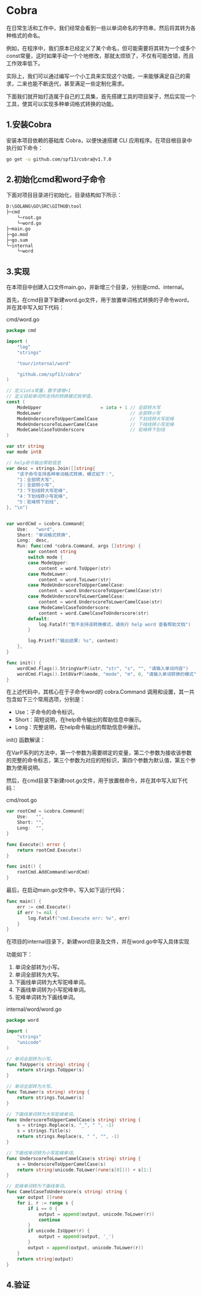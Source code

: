 # Cobra

在日常生活和工作中，我们经常会看到一些以单词命名的字符串，然后将其转为各种格式的命名。

例如，在程序中，我们原本已经定义了某个命名，但可能需要将其转为一个或多个const常量，这时如果手动一个个地修改，那就太烦琐了，不仅有可能改错，而且工作效率低下。

实际上，我们可以通过编写一个小工具来实现这个功能，一来能够满足自己的需求，二来也能不断迭代，甚至满足一些定制化需求。

下面我们就开始打造属于自己的工具集，首先搭建工具的项目架子，然后实现一个工具，使其可以实现多种单词格式转换的功能。



## 1.安装Cobra
安装本项目依赖的基础库 Cobra，以便快速搭建 CLI 应用程序。在项目根目录中执行如下命令：
```sh
go get -u github.com/spf13/cobra@v1.7.0
```



## 2.初始化cmd和word子命令
下面对项目目录进行初始化，目录结构如下所示：
```sh
D:\GOLANG\GO\SRC\GITHUB\tool
├─cmd
    └─root.go
    └─word.go
├─main.go
├─go.mod
├─go.sum
└─internal
    └─word
```


## 3.实现
在本项目中创建入口文件main.go，并新增三个目录，分别是cmd、internal。

首先，在cmd目录下新建word.go文件，用于放置单词格式转换的子命令word，并在其中写入如下代码：

cmd/word.go

```go
package cmd

import (
	"log"
	"strings"

	"tour/internal/word"

	"github.com/spf13/cobra"
)

// 定义iota常量，数字递增+1
// 定义目前单词所支持的转换模式枚举值，
const (
	ModeUpper                      = iota + 1 // 全部转大写
	ModeLower                                 // 全部转小写
	ModeUnderscoreToUpperCamelCase            // 下划线转大写驼峰
	ModeUnderscoreToLowerCamelCase            // 下线线转小写驼峰
	ModeCamelCaseToUnderscore                 // 驼峰转下划线
)

var str string
var mode int8

// help命令输出帮助信息
var desc = strings.Join([]string{
	"该子命令支持各种单词格式转换，模式如下：",
	"1：全部转大写",
	"2：全部转小写",
	"3：下划线转大写驼峰",
	"4：下划线转小写驼峰",
	"5：驼峰转下划线",
}, "\n")


var wordCmd = &cobra.Command{
	Use:   "word",
	Short: "单词格式转换",
	Long:  desc,
	Run: func(cmd *cobra.Command, args []string) {
		var content string
		switch mode {
		case ModeUpper:
			content = word.ToUpper(str)
		case ModeLower:
			content = word.ToLower(str)
		case ModeUnderscoreToUpperCamelCase:
			content = word.UnderscoreToUpperCamelCase(str)
		case ModeUnderscoreToLowerCamelCase:
			content = word.UnderscoreToLowerCamelCase(str)
		case ModeCamelCaseToUnderscore:
			content = word.CamelCaseToUnderscore(str)
		default:
			log.Fatalf("暂不支持该转换模式，请执行 help word 查看帮助文档")
		}

		log.Printf("输出结果: %s", content)
	},
}

func init() {
	wordCmd.Flags().StringVarP(&str, "str", "s", "", "请输入单词内容")
	wordCmd.Flags().Int8VarP(&mode, "mode", "m", 0, "请输入单词转换的模式")
}
```

在上述代码中，其核心在于子命令word的 cobra.Command 调用和设置，其一共包含如下三个常用选项，分别是：

- Use：子命令的命令标识。
- Short：简短说明，在help命令输出的帮助信息中展示。
- Long：完整说明，在help命令输出的帮助信息中展示。



init() 函数解读：

在VarP系列的方法中，第一个参数为需要绑定的变量，第二个参数为接收该参数的完整的命令标志，第三个参数为对应的短标识，第四个参数为默认值，第五个参数为使用说明。




然后，在cmd目录下新建root.go文件，用于放置根命令，并在其中写入如下代码：

cmd/root.go

```go
var rootCmd = &cobra.Command{
	Use:   "",
	Short: "",
	Long:  "",
}

func Execute() error {
	return rootCmd.Execute()
}

func init() {
	rootCmd.AddCommand(wordCmd)
}
```

最后，在启动main.go文件中，写入如下运行代码：

```go
func main() {
	err := cmd.Execute()
	if err != nil {
		log.Fatalf("cmd.Execute err: %v", err)
	}
}
```


在项目的internal目录下，新建word目录及文件，并在word.go中写入具体实现

功能如下：
1. 单词全部转为小写。
2. 单词全部转为大写。
3. 下画线单词转为大写驼峰单词。
4. 下画线单词转为小写驼峰单词。
5. 驼峰单词转为下画线单词。


internal/word/word.go

```go
package word

import (
	"strings"
	"unicode"
)

// 单词全部转为小写。
func ToUpper(s string) string {
	return strings.ToUpper(s)
}

// 单词全部转为大写。
func ToLower(s string) string {
	return strings.ToLower(s)
}

// 下画线单词转为大写驼峰单词。
func UnderscoreToUpperCamelCase(s string) string {
	s = strings.Replace(s, "_", " ", -1)
	s = strings.Title(s)
	return strings.Replace(s, " ", "", -1)
}

// 下画线单词转为小写驼峰单词。
func UnderscoreToLowerCamelCase(s string) string {
	s = UnderscoreToUpperCamelCase(s)
	return string(unicode.ToLower(rune(s[0]))) + s[1:]
}

// 驼峰单词转为下画线单词。
func CamelCaseToUnderscore(s string) string {
	var output []rune
	for i, r := range s {
		if i == 0 {
			output = append(output, unicode.ToLower(r))
			continue
		}
		if unicode.IsUpper(r) {
			output = append(output, '_')
		}
		output = append(output, unicode.ToLower(r))
	}
	return string(output)
}
```


## 4.验证

